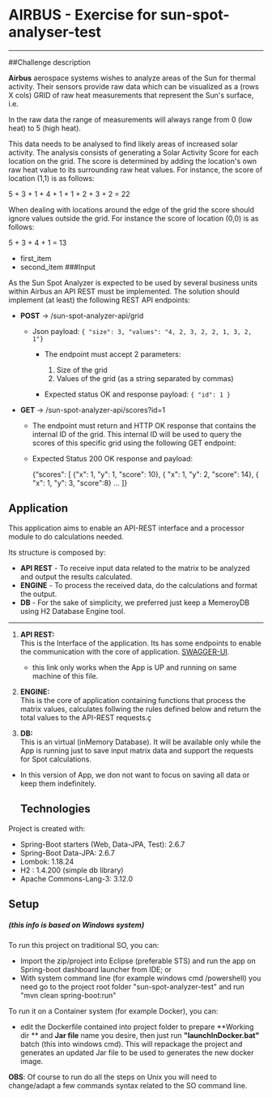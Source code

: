 # AIRBUS - Exercise for sun-spot-analyser-test
------------------------------------------------------------
##Challenge description 

**Airbus**  aerospace systems wishes to analyze areas of the Sun for thermal activity. Their sensors
provide raw data which can be visualized as a (rows X cols) GRID of raw heat measurements that represent the
Sun's surface, i.e.

In the raw data the range of measurements will always range from 0 (low heat) to 5 (high heat).  

This data needs to be analysed to find likely areas of increased solar activity. The analysis consists of
generating a Solar Activity Score for each location on the grid. The score is determined by adding the
location's own raw heat value to its surrounding raw heat values. For instance, the score of location
(1,1) is as follows:  

5 + 3 + 1 + 4 + 1 + 1 + 2 + 3 + 2 = 22   

When dealing with locations around the edge of the grid the score should ignore values outside the
grid. For instance the score of location (0,0) is as follows:   

5 + 3 + 4 + 1 = 13


*   first_item
*   second_item
###Input 

As the Sun Spot Analyzer is expected to be used by several business units within Airbus an API REST
must be implemented. The solution should implement (at least) the following REST API endpoints:

* **POST**  -> /sun-spot-analyzer-api/grid
	* Json payload: `{ "size": 3, "values": "4, 2, 3, 2, 2, 1, 3, 2, 1"}`
		* The endpoint must accept 2 parameters:   

			1.  Size of the grid 
			2.  Values of the grid (as a string separated by commas)   

		* Expected status OK and response payload: `{ "id": 1 }`  

* **GET** -> /sun-spot-analyzer-api/scores?id=1

	* The endpoint must return and HTTP OK response that contains the internal ID of the grid. This internal ID will be used to query the scores of this specific grid using the following GET endpoint:

	* Expected Status 200 OK response and payload:   
	
		{“scores": [ {"x": 1, "y": 1, "score": 10}, { "x": 1, "y": 2, "score": 14}, { "x": 1, "y": 3, "score":8} … ]}



## Application

This application aims to enable an API-REST interface and a processor module to do calculations needed.

Its structure is composed by:

* **API REST**  - To receive input data related to the matrix to be analyzed and output the results calculated.
* **ENGINE**  - To process the received data, do the calculations and format the output.
* **DB**  - For the sake of simplicity, we preferred just keep a MemeroyDB using H2 Database Engine tool. 


-------------------	-----------------------------------------


1.  **API REST:**   
This is the Interface of the application. Its has some endpoints to enable the communication with the core of application. [SWAGGER-UI](http://localhost:8080/swagger-ui/index.html#/ "SWAGGER Interface"). 
	* this link only works when the App is UP and running on same machine of this file.   

2.  **ENGINE:**  
This is the core of application containing functions that process the matrix values, calculates follwing the rules defined below and return the total values to the API-REST requests.ç

3. **DB:**   
This is an virtual (inMemory Database). It will be available only while the App is running just to save input matrix data and support the requests for Spot calculations.
* In this version of App, we don not want to focus on saving all data or keep them indefinitely.
   

  ## Technologies
Project is created with:
* Spring-Boot starters (Web, Data-JPA, Test): 2.6.7
* Spring-Boot Data-JPA: 2.6.7
* Lombok: 1.18.24
* H2 : 1.4.200 (simple db library)
* Apache Commons-Lang-3:  3.12.0
	
## Setup  
##### (this info is based on Windows system) 

To run this project on traditional SO, you can:

- Import the zip/project into Eclipse (preferable STS) and run the app on Spring-boot dashboard launcher from IDE; 
or
- With system command line (for example windows cmd /powershell) you need go to the project root folder "sun-spot-analyzer-test" and run "mvn clean spring-boot:run" 

To run it on a Container system (for example Docker), you can:
- edit the Dockerfile contained into project folder to prepare **Working dir ** and **Jar file** name you desire, then just run **"launchInDocker.bat"** batch (this into windows cmd). This will repackage the project and generates an updated Jar file to be used to generates the new docker image.


**OBS**: Of course to run do all the steps on Unix you will need to change/adapt a few commands syntax related to the SO command line.